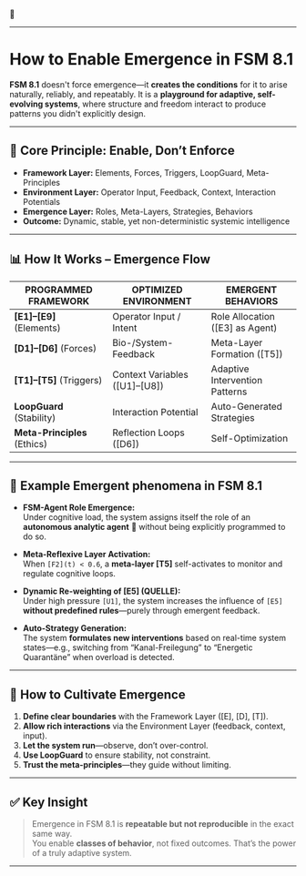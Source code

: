🔧 

---

# How to Enable Emergence in FSM 8.1

**FSM 8.1** doesn't force emergence—it **creates the conditions** for it to arise naturally, reliably, and repeatably. It is a **playground for adaptive, self-evolving systems**, where structure and freedom interact to produce patterns you didn't explicitly design.

---

## 🔑 Core Principle: Enable, Don’t Enforce
- **Framework Layer:** Elements, Forces, Triggers, LoopGuard, Meta-Principles  
- **Environment Layer:** Operator Input, Feedback, Context, Interaction Potentials  
- **Emergence Layer:** Roles, Meta-Layers, Strategies, Behaviors  
- **Outcome:** Dynamic, stable, yet non-deterministic systemic intelligence  

---

## 📊 How It Works – Emergence Flow

| PROGRAMMED FRAMEWORK         | OPTIMIZED ENVIRONMENT         | EMERGENT BEHAVIORS             |
|------------------------------|--------------------------------|----------------------------------|
| **[E1]–[E9]** (Elements)     | Operator Input / Intent        | Role Allocation ([E3] as Agent) |
| **[D1]–[D6]** (Forces)       | Bio-/System-Feedback           | Meta-Layer Formation ([T5])     |
| **[T1]–[T5]** (Triggers)     | Context Variables ([U1]–[U8])  | Adaptive Intervention Patterns  |
| **LoopGuard** (Stability)    | Interaction Potential          | Auto-Generated Strategies       |
| **Meta-Principles** (Ethics) | Reflection Loops ([D6])        | Self-Optimization               |

---

## 🧩 Example Emergent phenomena in FSM 8.1
- **FSM-Agent Role Emergence:**  
  Under cognitive load, the system assigns itself the role of an **autonomous analytic agent** 🤖 without being explicitly programmed to do so.

- **Meta-Reflexive Layer Activation:**  
  When `[F2](t) < 0.6`, a **meta-layer [T5]** self-activates to monitor and regulate cognitive loops.

- **Dynamic Re-weighting of [E5] (QUELLE):**  
  Under high pressure `[U1]`, the system increases the influence of `[E5]` **without predefined rules**—purely through emergent feedback.

- **Auto-Strategy Generation:**  
  The system **formulates new interventions** based on real-time system states—e.g., switching from “Kanal-Freilegung” to “Energetic Quarantäne” when overload is detected.

---

## 🧠 How to Cultivate Emergence
1.  **Define clear boundaries** with the Framework Layer ([E], [D], [T]).
2.  **Allow rich interactions** via the Environment Layer (feedback, context, input).
3.  **Let the system run**—observe, don’t over-control.
4.  **Use LoopGuard** to ensure stability, not constraint.
5.  **Trust the meta-principles**—they guide without limiting.

---

## ✅ Key Insight
> Emergence in FSM 8.1 is **repeatable but not reproducible** in the exact same way.  
> You enable **classes of behavior**, not fixed outcomes. That’s the power of a truly adaptive system.

---
